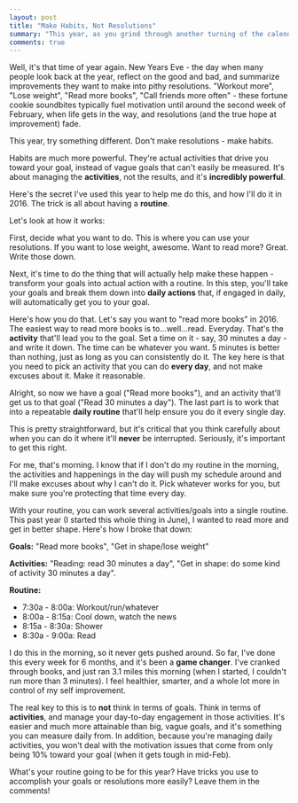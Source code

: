 ```yaml
---
layout: post
title: "Make Habits, Not Resolutions"
summary: "This year, as you grind through another turning of the calendar, opt for habits, not resolutions, to change your behavior. ."
comments: true
---
```


Well, it's that time of year again. New Years Eve - the day when many people look back at the year, reflect on the good and bad, and summarize improvements they want to make into pithy resolutions. "Workout more", "Lose weight", "Read more books", "Call friends more often" - these fortune cookie soundbites typically fuel motivation until around the second week of February, when life gets in the way, and resolutions (and the true hope at improvement) fade.

This year, try something different. Don't make resolutions - make habits.

Habits are much more powerful. They're actual activities that drive you toward your goal, instead of vague goals that can't easily be measured. It's about managing the **activities**, not the results, and it's **incredibly powerful**.

Here's the secret I've used this year to help me do this, and how I'll do it in 2016. The trick is all about having a **routine**.

Let's look at how it works:

First, decide what you want to do. This is where you can use your resolutions. If you want to lose weight, awesome. Want to read more? Great. Write those down.

Next, it's time to do the thing that will actually help make these happen - transform your goals into actual action with a routine. In this step, you'll take your goals and break them down into **daily actions** that, if engaged in daily, will automatically get you to your goal.

Here's how you do that. Let's say you want to "read more books" in 2016. The easiest way to read more books is to...well...read. Everyday. That's the **activity** that'll lead you to the goal. Set a time on it - say, 30 minutes a day - and write it down. The time can be whatever you want. 5 minutes is better than nothing, just as long as you can consistently do it. The key here is that you need to pick an activity that you can do **every day**, and not make excuses about it. Make it reasonable.

Alright, so now we have a goal ("Read more books"), and an activity that'll get us to that goal ("Read 30 minutes a day"). The last part is to work that into a repeatable **daily routine** that'll help ensure you do it every single day.

This is pretty straightforward, but it's critical that you think carefully about when you can do it where it'll **never** be interrupted. Seriously, it's important to get this right.

For me, that's morning. I know that if I don't do my routine in the morning, the activities and happenings in the day will push my schedule around and I'll make excuses about why I can't do it. Pick whatever works for you, but make sure you're protecting that time every day.

With your routine, you can work several activities/goals into a single routine. This past year (I started this whole thing in June), I wanted to read more and get in better shape. Here's how I broke that down:

**Goals:** "Read more books", "Get in shape/lose weight"

**Activities:** "Reading: read 30 minutes a day", "Get in shape: do some kind of activity 30 minutes a day".

**Routine:**

  - 7:30a - 8:00a: Workout/run/whatever
  - 8:00a - 8:15a: Cool down, watch the news
  - 8:15a - 8:30a: Shower
  - 8:30a - 9:00a: Read

I do this in the morning, so it never gets pushed around. So far, I've done this every week for 6 months, and it's been a **game changer**. I've cranked through books, and just ran 3.1 miles this morning (when I started, I couldn't run more than 3 minutes). I feel healthier, smarter, and a whole lot more in control of my self improvement.

The real key to this is to **not** think in terms of goals. Think in terms of **activities**, and manage your day-to-day engagement in those activities. It's easier and much more attainable than big, vague goals, and it's something you can measure daily from. In addition, because you're managing daily activities, you won't deal with the motivation issues that come from only being 10% toward your goal (when it gets tough in mid-Feb).

What's your routine going to be for this year? Have tricks you use to accomplish your goals or resolutions more easily? Leave them in the comments!
